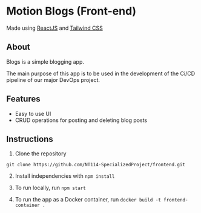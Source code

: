 # Motion Blogs (Front-end)
Made using [ReactJS](https://react.dev/) and [Tailwind CSS](https://tailwindcss.com/)

## About
Blogs is a simple blogging app.

The main purpose of this app is to be used in the development of the Ci/CD pipeline of our major DevOps project.

## Features
+ Easy to use UI
+ CRUD operations for posting and deleting blog posts

## Instructions
1. Clone the repository
```
git clone https://github.com/NT114-SpecializedProject/frontend.git
```

2. Install independencies with `npm install`


3. To run locally, run `npm start`
4. To run the app as a Docker container, run `docker build -t frontend-container .`
